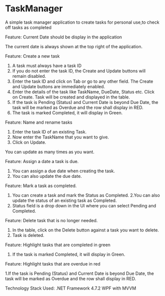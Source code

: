 # TaskManager

A simple task manager application to create tasks for personal use,to check off tasks as completed


Feature: Current Date should be display in the application

The current date is always shown at the top right of the application.


Feature: Create a new task

1. A task must always have a task ID
2. If you do not enter the task ID, the Create and Update buttons will remain disabled.
3. Enter the task ID and click on Tab or go to any other field. The Create and Update buttons are immediately enabled.
4. Enter the details of the task like TaskName, DueDate, Status etc. Click on Create. Task will be created and displayed in the table.
5. If the task is Pending (Status) and Current Date is beyond Due Date, the task will be marked as Overdue and the row shall display in RED.
6. The task is marked Completed, it will display in Green.

Feature: Name and rename tasks

1. Enter the task ID of an existing Task.
2. Now enter the TaskName that you want to give.
3. Click on Update.

You can update as many times as you want.

Feature: Assign a date a task is due.

1. You can assign a due date when creating the task.
2. You can also update the due date.

Feature: Mark a task as completed.

1. You can create a task and mark the Status as Completed.
2.You can also update the status of an existing task as Completed.
3. Status field is a drop down in the UI where you can select Pending and Completed.

Feature: Delete task that is no longer needed.

1. In the table, click on the Delete button against a task you want to delete.
2. Task is deleted.

Feature: Highlight tasks that are completed in green

1. If the task is marked Completed, it will display in Green.

Feature: Highlight tasks that are overdue in red

1.If the task is Pending (Status) and Current Date is beyond Due Date, the task will be marked as Overdue and the row shall display in RED.


Technology Stack Used:
.NET Framework 4.7.2
WPF with MVVM 
